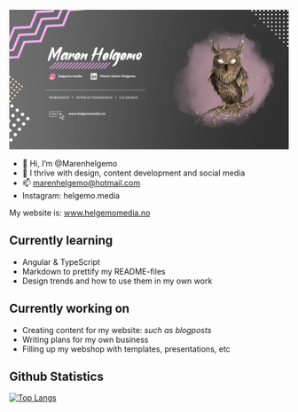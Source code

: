 ![HEADER!](img/githubheader.png)
- 👋 Hi, I’m @Marenhelgemo
- 👀 I thrive with design, content development and social media
- 📫 marenhelgemo@hotmail.com
- Instagram: helgemo.media

My website is: www.helgemomedia.no

## Currently learning
- Angular & TypeScript
- Markdown to prettify my README-files
- Design trends and how to use them in my own work

## Currently working on
- Creating content for my website: *such as blogposts*
- Writing plans for my own business
- Filling up my webshop with templates, presentations, etc

## Github Statistics
[![Top Langs](https://github-readme-stats.vercel.app/api/top-langs/?username=marenhelgemo&layout=compact)](https://github.com/marenhelgemo)